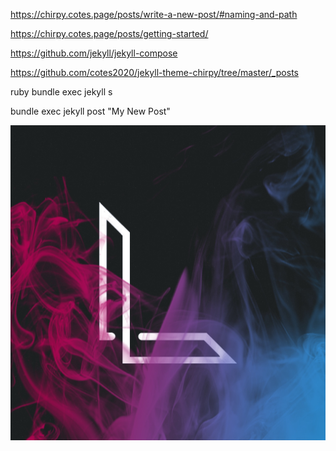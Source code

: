 https://chirpy.cotes.page/posts/write-a-new-post/#naming-and-path

https://chirpy.cotes.page/posts/getting-started/

https://github.com/jekyll/jekyll-compose

https://github.com/cotes2020/jekyll-theme-chirpy/tree/master/_posts

ruby
bundle exec jekyll s

bundle exec jekyll post "My New Post"



![wo](/images/logo.jpg)
